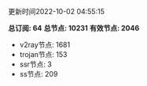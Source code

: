 更新时间2022-10-02 04:55:15

**总订阅: 64**
**总节点: 10231**
**有效节点: 2046**
- v2ray节点: 1681
- trojan节点: 153
- ssr节点: 3
- ss节点: 209
